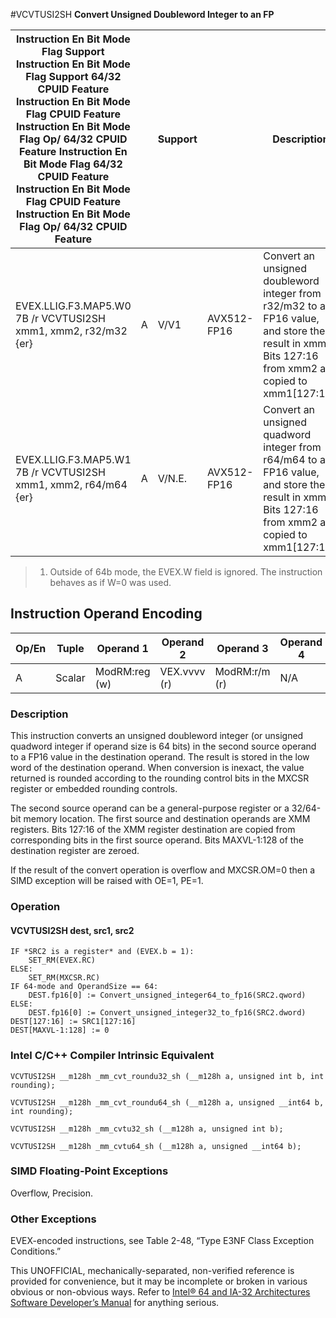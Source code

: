 #VCVTUSI2SH
**Convert Unsigned Doubleword Integer to an FP**

| Instruction En Bit Mode Flag Support Instruction En Bit Mode Flag Support 64/32 CPUID Feature Instruction En Bit Mode Flag CPUID Feature Instruction En Bit Mode Flag Op/ 64/32 CPUID Feature Instruction En Bit Mode Flag 64/32 CPUID Feature Instruction En Bit Mode Flag CPUID Feature Instruction En Bit Mode Flag Op/ 64/32 CPUID Feature |     | Support |             | Description                                                                                                                                           |
| ---------------------------------------------------------------------------------------------------------------------------------------------------------------------------------------------------------------------------------------------------------------------------------------------------------------------------------------------- | --- | ------- | ----------- | ----------------------------------------------------------------------------------------------------------------------------------------------------- |
| EVEX.LLIG.F3.MAP5.W0 7B /r VCVTUSI2SH xmm1, xmm2, r32/m32 {er}                                                                                                                                                                                                                                                                                 | A   | V/V1    | AVX512-FP16 | Convert an unsigned doubleword integer from r32/m32 to an FP16 value, and store the result in xmm1. Bits 127:16 from xmm2 are copied to xmm1[127:16]. |
| EVEX.LLIG.F3.MAP5.W1 7B /r VCVTUSI2SH xmm1, xmm2, r64/m64 {er}                                                                                                                                                                                                                                                                                 | A   | V/N.E.  | AVX512-FP16 | Convert an unsigned quadword integer from r64/m64 to an FP16 value, and store the result in xmm1. Bits 127:16 from xmm2 are copied to xmm1[127:16].   |

> 1. Outside of 64b mode, the EVEX.W field is ignored. The instruction behaves as if W=0 was used.

## Instruction Operand Encoding

| Op/En | Tuple  | Operand 1     | Operand 2    | Operand 3     | Operand 4 |
| ----- | ------ | ------------- | ------------ | ------------- | --------- |
| A     | Scalar | ModRM:reg (w) | VEX.vvvv (r) | ModRM:r/m (r) | N/A       |

### Description

This instruction converts an unsigned doubleword integer (or unsigned quadword integer if operand size is 64 bits) in the second source operand to a FP16 value in the destination operand. The result is stored in the low word of the destination operand. When conversion is inexact, the value returned is rounded according to the rounding control bits in the MXCSR register or embedded rounding controls.

The second source operand can be a general-purpose register or a 32/64-bit memory location. The first source and destination operands are XMM registers. Bits 127:16 of the XMM register destination are copied from corresponding bits in the first source operand. Bits MAXVL-1:128 of the destination register are zeroed.

If the result of the convert operation is overflow and MXCSR.OM=0 then a SIMD exception will be raised with OE=1, PE=1.

### Operation

#### VCVTUSI2SH dest, src1, src2

```
IF *SRC2 is a register* and (EVEX.b = 1):
    SET_RM(EVEX.RC)
ELSE:
    SET_RM(MXCSR.RC)
IF 64-mode and OperandSize == 64:
    DEST.fp16[0] := Convert_unsigned_integer64_to_fp16(SRC2.qword)
ELSE:
    DEST.fp16[0] := Convert_unsigned_integer32_to_fp16(SRC2.dword)
DEST[127:16] := SRC1[127:16]
DEST[MAXVL-1:128] := 0

```

### Intel C/C++ Compiler Intrinsic Equivalent

```
VCVTUSI2SH __m128h _mm_cvt_roundu32_sh (__m128h a, unsigned int b, int rounding);

```

```
VCVTUSI2SH __m128h _mm_cvt_roundu64_sh (__m128h a, unsigned __int64 b, int rounding);

```

```
VCVTUSI2SH __m128h _mm_cvtu32_sh (__m128h a, unsigned int b);

```

```
VCVTUSI2SH __m128h _mm_cvtu64_sh (__m128h a, unsigned __int64 b);

```

### SIMD Floating-Point Exceptions

Overflow, Precision.

### Other Exceptions

EVEX-encoded instructions, see Table 2-48, “Type E3NF Class Exception Conditions.”

This UNOFFICIAL, mechanically-separated, non-verified reference is provided for convenience, but it may be
incomplete or broken in various obvious or non-obvious
ways. Refer to [Intel® 64 and IA-32 Architectures Software Developer’s Manual](https://software.intel.com/en-us/download/intel-64-and-ia-32-architectures-sdm-combined-volumes-1-2a-2b-2c-2d-3a-3b-3c-3d-and-4) for anything serious.
